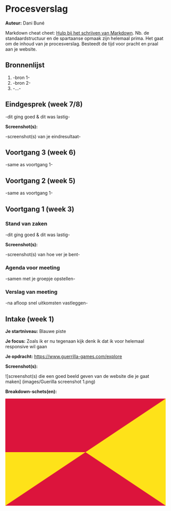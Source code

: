 # Procesverslag
**Auteur:** Dani Buné

Markdown cheat cheet: [Hulp bij het schrijven van Markdown](https://github.com/adam-p/markdown-here/wiki/Markdown-Cheatsheet). Nb. de standaardstructuur en de spartaanse opmaak zijn helemaal prima. Het gaat om de inhoud van je procesverslag. Besteedt de tijd voor pracht en praal aan je website.



## Bronnenlijst
1. -bron 1-
2. -bron 2-
3. -...-



## Eindgesprek (week 7/8)

-dit ging goed & dit was lastig-

**Screenshot(s):**

-screenshot(s) van je eindresultaat-



## Voortgang 3 (week 6)

-same as voortgang 1-



## Voortgang 2 (week 5)

-same as voortgang 1-



## Voortgang 1 (week 3)

### Stand van zaken

-dit ging goed & dit was lastig-

**Screenshot(s):**

-screenshot(s) van hoe ver je bent-

### Agenda voor meeting

-samen met je groepje opstellen-

### Verslag van meeting

-na afloop snel uitkomsten vastleggen-



## Intake (week 1)

**Je startniveau:** Blauwe piste 

**Je focus:** Zoals ik er nu tegenaan kijk denk ik dat ik voor helemaal responsive wil gaan

**Je opdracht:** https://www.guerrilla-games.com/explore

**Screenshot(s):**

![screenshot(s) die een goed beeld geven van de website die je gaat maken]
(images/Guerilla screenshot 1.png)

**Breakdown-schets(en):**

![-voorlopige breakdownschets(en) van een of beide pagina's van de site die je gaat maken-](images/dummy-image.svg)
